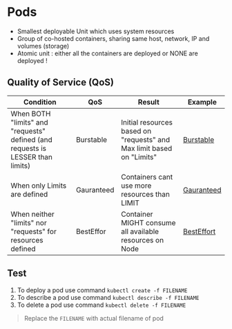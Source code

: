# Pods 

- Smallest deployable Unit which uses system resources
- Group of co-hosted containers, sharing same host, network, IP and volumes (storage)
- Atomic unit : either all the containers are deployed or NONE are deployed !

## Quality of Service (QoS)

Condition |  QoS     | Result | Example
----------|-----------|------|------
When BOTH "limits" and "requests" defined (and requests is LESSER than limits) | Burstable | Initial resources based on "requests" and Max limit based on "Limits" | [Burstable](./01-burstable.yml)
When only  Limits are defined | Gauranteed | Containers cant use more resources than LIMIT | [Gauranteed](./02-gauranteed.yml)
When neither "limits" nor "requests" for resources defined | BestEffor  | Container MIGHT consume all available resources on Node | [BestEffort](./03-besteffort.yml)


## Test

1. To deploy a pod use command  `kubectl create -f FILENAME`
2. To describe a pod use command `kubectl describe -f FILENAME`
3. To delete a pod use command `kubectl delete -f FILENAME`

> Replace the `FILENAME` with actual filename of pod